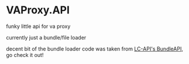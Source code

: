 # VAProxy.API

funky little api for va proxy

currently just a bundle/file loader

decent bit of the bundle loader code was taken from [LC-API's BundleAPI](https://github.com/u-2018/LC-API/blob/main/BundleAPI/BundleLoader.cs), go check it out!
